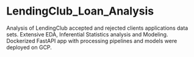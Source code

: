 # LendingClub_Loan_Analysis
Analysis of LendingClub accepted and rejected clients applications data sets. Extensive EDA, Inferential Statistics analysis and Modeling.\
Dockerized FastAPI app with processing pipelines and models were deployed on GCP. 

